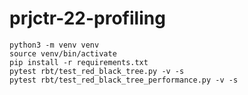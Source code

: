 # prjctr-22-profiling

```
python3 -m venv venv
source venv/bin/activate
pip install -r requirements.txt
pytest rbt/test_red_black_tree.py -v -s
pytest rbt/test_red_black_tree_performance.py -v -s
```
